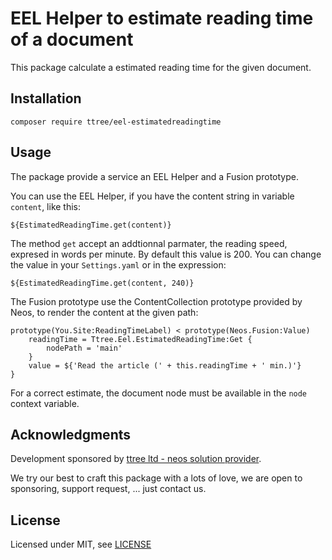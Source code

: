 # EEL Helper to estimate reading time of a document

This package calculate a estimated reading time for the given document.

Installation
------------

    composer require ttree/eel-estimatedreadingtime

Usage
-----

The package provide a service an EEL Helper and a Fusion prototype.

You can use the EEL Helper, if you have the content string in variable `content`, like this:

    ${EstimatedReadingTime.get(content)}
    
The method `get` accept an addtionnal parmater, the reading speed, expresed in words per minute. 
By default this value is 200. You can change the value in your `Settings.yaml` or in the expression:

	${EstimatedReadingTime.get(content, 240)}
    
The Fusion prototype use the ContentCollection prototype provided by Neos, to render the content at the given path:

	prototype(You.Site:ReadingTimeLabel) < prototype(Neos.Fusion:Value)
		readingTime = Ttree.Eel.EstimatedReadingTime:Get {
			nodePath = 'main'
		}
		value = ${'Read the article (' + this.readingTime + ' min.)'}
	}
	
For a correct estimate, the document node must be available in the `node` context variable.

Acknowledgments
---------------

Development sponsored by [ttree ltd - neos solution provider](http://ttree.ch).

We try our best to craft this package with a lots of love, we are open to
sponsoring, support request, ... just contact us.

License
-------

Licensed under MIT, see [LICENSE](LICENSE)
